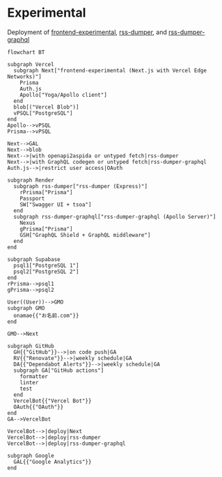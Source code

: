 # Experimental

Deployment of [frontend-experimental](https://github.com/s-hirano-ist/frontend-experimental), [rss-dumper](https://github.com/s-hirano-ist/rss-dumper), and [rss-dumper-graphql](https://github.com/s-hirano-ist/rss-dumper-graphql)

```mermaid
flowchart BT

subgraph Vercel
  subgraph Next["frontend-experimental (Next.js with Vercel Edge Networks)"]
    Prisma
    Auth.js
    Apollo["Yoga/Apollo client"]
  end
  blob[("Vercel Blob")]
  vPSQL["PostgreSQL"]
end
Apollo-->vPSQL
Prisma-->vPSQL

Next-->GAL
Next-->blob
Next-->|with openapi2aspida or untyped fetch|rss-dumper
Next-->|with GraphQL codegen or untyped fetch|rss-dumper-graphql
Auth.js-->|restrict user access|OAuth

subgraph Render
  subgraph rss-dumper["rss-dumper (Express)"]
    rPrisma["Prisma"]
    Passport
    SW["Swagger UI + tsoa"]
  end
  subgraph rss-dumper-graphql["rss-dumper-graphql (Apollo Server)"]
    Nexus
    gPrisma["Prisma"]
    GSH["GraphQL Shield + GraphQL middleware"]
  end
end

subgraph Supabase
  psql1["PostgreSQL 1"]
  psql2["PostgreSQL 2"]
end
rPrisma-->psql1
gPrisma-->psql2

User((User))-->GMO
subgraph GMO
  onamae{{"お名前.com"}}
end

GMO-->Next

subgraph GitHub
  GH{{"GitHub"}}-->|on code push|GA
  RV{{"Renovate"}}-->|weekly schedule|GA
  DA{{"Dependabot Alerts"}}-->|weekly schedule|GA
  subgraph GA["GitHub actions"]
    formatter
    linter
    test
  end
  VercelBot{{"Vercel Bot"}}
  OAuth{{"OAuth"}}
end
GA-->VercelBot

VercelBot-->|deploy|Next
VercelBot-->|deploy|rss-dumper
VercelBot-->|deploy|rss-dumper-graphql

subgraph Google
  GAL{{"Google Analytics"}}
end
```
